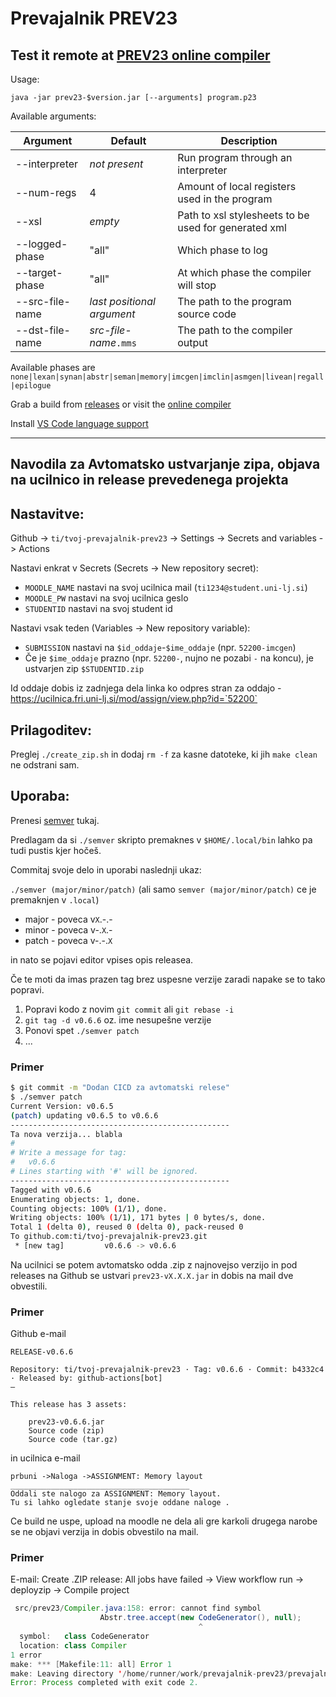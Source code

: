 # Prevajalnik PREV23

## Test it remote at [PREV23 online compiler](https://wgn.si/prev23)


Usage:

`java -jar prev23-$version.jar [--arguments] program.p23`

Available arguments:

| Argument        | Default                    | Description                                          |
|-----------------|----------------------------|------------------------------------------------------|
| --interpreter   | *not present*              | Run program through an interpreter                   |
| --num-regs      | 4                          | Amount of local registers used in the program        |
| --xsl           | *empty*                    | Path to xsl stylesheets to be used for generated xml |
| --logged-phase  | "all"                      | Which phase to log                                   |
| --target-phase  | "all"                      | At which phase the compiler will stop                |
| --src-file-name | *last positional argument* | The path to the program source code                  |
| --dst-file-name | *src-file-name*`.mms`      | The path to the compiler output                      |

Available phases are `none|lexan|synan|abstr|seman|memory|imcgen|imclin|asmgen|livean|regall|epilogue`

Grab a build from [releases](https://github.com/Lenart12/prevajalnik-prev23/releases) or visit the [online compiler](https://wgn.si/prev23)

Install [VS Code language support](https://marketplace.visualstudio.com/items?itemName=Lenart12.prev23-language-support)

---

## Navodila za Avtomatsko ustvarjanje zipa, objava na ucilnico in release prevedenega projekta

## Nastavitve:

Github -> `ti/tvoj-prevajalnik-prev23` -> Settings -> Secrets and variables -> Actions

Nastavi enkrat v Secrets (Secrets -> New repository secret):
* `MOODLE_NAME` nastavi na svoj ucilnica mail (`ti1234@student.uni-lj.si`)
* `MOODLE_PW` nastavi na svoj ucilnica geslo
* `STUDENTID` nastavi na svoj student id

Nastavi vsak teden (Variables -> New repository variable):

* `SUBMISSION` nastavi na `$id_oddaje`-`$ime_oddaje` (npr. `52200-imcgen`)
* Če je `$ime_oddaje` prazno (npr. `52200-`, nujno ne pozabi `-` na koncu), je ustvarjen zip `$STUDENTID.zip`

Id oddaje dobis iz zadnjega dela linka ko odpres stran za oddajo - https://ucilnica.fri.uni-lj.si/mod/assign/view.php?id=`52200`

## Prilagoditev:

Preglej `./create_zip.sh` in dodaj `rm -f` za kasne datoteke, ki jih `make clean` ne odstrani sam.

## Uporaba:

Prenesi [semver](https://gist.github.com/Lenart12/058f2efe2ec4890b251557d0d98eae5f) tukaj.

Predlagam da si `./semver` skripto premaknes v `$HOME/.local/bin` lahko pa tudi pustis kjer hočeš.

Commitaj svoje delo in uporabi naslednji ukaz:

`./semver (major/minor/patch)` (ali samo `semver (major/minor/patch)` ce je premaknjen v `.local`)

* major - poveca v`X`.-.-
* minor - poveca v-.`X`.-
* patch - poveca v-.-.`X`

in nato se pojavi editor vpises opis releasea.

Če te moti da imas prazen tag brez uspesne verzije zaradi napake se to tako popravi.

1. Popravi kodo z novim `git commit` ali `git rebase -i`
2. `git tag -d v0.6.6` oz. ime nesupešne verzije
3. Ponovi spet `./semver patch`
4. ... 

### Primer

```sh
$ git commit -m "Dodan CICD za avtomatski relese"
$ ./semver patch
Current Version: v0.6.5
(patch) updating v0.6.5 to v0.6.6
-------------------------------------------------
Ta nova verzija... blabla
#
# Write a message for tag:
#   v0.6.6
# Lines starting with '#' will be ignored.
-------------------------------------------------
Tagged with v0.6.6
Enumerating objects: 1, done.
Counting objects: 100% (1/1), done.
Writing objects: 100% (1/1), 171 bytes | 0 bytes/s, done.
Total 1 (delta 0), reused 0 (delta 0), pack-reused 0
To github.com:ti/tvoj-prevajalnik-prev23.git
 * [new tag]         v0.6.6 -> v0.6.6
```

Na ucilnici se potem avtomatsko odda .zip z najnovejso verzijo in pod releases na Github se ustvari `prev23-vX.X.X.jar` in dobis na mail dve obvestili.

### Primer

Github e-mail
```
RELEASE-v0.6.6

Repository: ti/tvoj-prevajalnik-prev23 · Tag: v0.6.6 · Commit: b4332c4 · Released by: github-actions[bot]
—

This release has 3 assets:

    prev23-v0.6.6.jar
    Source code (zip)
    Source code (tar.gz)
```

in ucilnica e-mail

```
prbuni ->Naloga ->ASSIGNMENT: Memory layout
________________________________________
Oddali ste nalogo za ASSIGNMENT: Memory layout.
Tu si lahko ogledate stanje svoje oddane naloge .

```


Ce build ne uspe, upload na moodle ne dela ali gre karkoli drugega narobe se ne objavi verzija in dobis obvestilo na mail.

### Primer

E-mail: Create .ZIP release: All jobs have failed -> View workflow run -> deployzip -> Compile project

```java
 src/prev23/Compiler.java:158: error: cannot find symbol
					Abstr.tree.accept(new CodeGenerator(), null);
					                      ^
  symbol:   class CodeGenerator
  location: class Compiler
1 error
make: *** [Makefile:11: all] Error 1
make: Leaving directory '/home/runner/work/prevajalnik-prev23/prevajalnik-prev23/prev23'
Error: Process completed with exit code 2.
```

